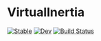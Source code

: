 # VirtualInertia

[![Stable](https://img.shields.io/badge/docs-stable-blue.svg)](https://hexaeder.github.io/VirtualInertia.jl/stable)
[![Dev](https://img.shields.io/badge/docs-dev-blue.svg)](https://hexaeder.github.io/VirtualInertia.jl/dev)
[![Build Status](https://github.com/hexaeder/VirtualInertia.jl/actions/workflows/CI.yml/badge.svg?branch=main)](https://github.com/hexaeder/VirtualInertia.jl/actions/workflows/CI.yml?query=branch%3Amain)
